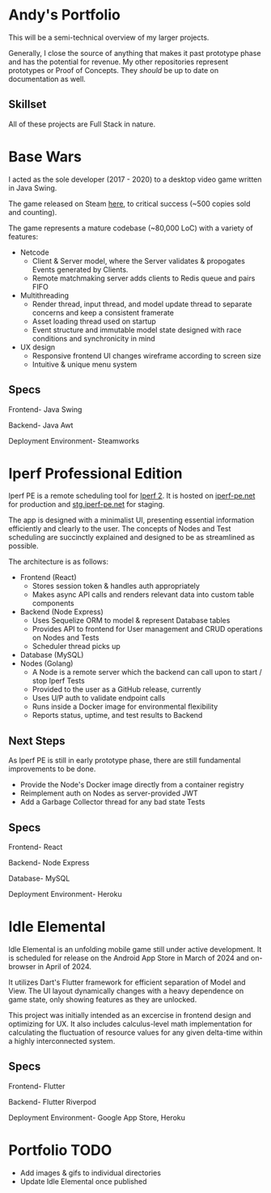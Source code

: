 # Andy's Portfolio

This will be a semi-technical overview of my larger projects.

Generally, I close the source of anything that makes it past prototype phase and has the potential for revenue. 
My other repositories represent prototypes or Proof of Concepts. They _should_ be up to date on documentation as well.


## Skillset

All of these projects are Full Stack in nature. 

# Base Wars

I acted as the sole developer (2017 - 2020) to a desktop video game written in Java Swing.

The game released on Steam [here](https://store.steampowered.com/app/1747110/Base_Wars/), to critical success (~500 copies sold and counting).

The game represents a mature codebase (~80,000 LoC) with a variety of features:

- Netcode
    - Client & Server model, where the Server validates & propogates Events generated by Clients.
    - Remote matchmaking server adds clients to Redis queue and pairs FIFO
- Multithreading
    - Render thread, input thread, and model update thread to separate concerns and keep a consistent framerate
    - Asset loading thread used on startup
    - Event structure and immutable model state designed with race conditions and synchronicity in mind
- UX design
    - Responsive frontend UI changes wireframe according to screen size
    - Intuitive & unique menu system

## Specs

Frontend- Java Swing

Backend- Java Awt

Deployment Environment- Steamworks

# Iperf Professional Edition

Iperf PE is a remote scheduling tool for [Iperf 2](https://sourceforge.net/projects/iperf2/).
It is hosted on [iperf-pe.net](https://iperf-pe.net/) for production and [stg.iperf-pe.net](http://stg.iperf-pe.net/) for staging.

The app is designed with a minimalist UI, presenting essential information efficiently and clearly to the user.
The concepts of Nodes and Test scheduling are succinctly explained and designed to be as streamlined as possible.

The architecture is as follows:

- Frontend (React)
    - Stores session token & handles auth appropriately
    - Makes async API calls and renders relevant data into custom table components
- Backend (Node Express)
    - Uses Sequelize ORM to model & represent Database tables
    - Provides API to frontend for User management and CRUD operations on Nodes and Tests
    - Scheduler thread picks up 
- Database (MySQL)
- Nodes (Golang)
    - A Node is a remote server which the backend can call upon to start / stop Iperf Tests
    - Provided to the user as a GitHub release, currently
    - Uses U/P auth to validate endpoint calls
    - Runs inside a Docker image for environmental flexibility
    - Reports status, uptime, and test results to Backend

## Next Steps

As Iperf PE is still in early prototype phase, there are still fundamental improvements to be done.

- Provide the Node's Docker image directly from a container registry
- Reimplement auth on Nodes as server-provided JWT
- Add a Garbage Collector thread for any bad state Tests

## Specs

Frontend- React

Backend- Node Express

Database- MySQL

Deployment Environment- Heroku

# Idle Elemental

Idle Elemental is an unfolding mobile game still under active development.
It is scheduled for release on the Android App Store in March of 2024 and on-browser in April of 2024.

It utilizes Dart's Flutter framework for efficient separation of Model and View.
The UI layout dynamically changes with a heavy dependence on game state, only showing features as they are unlocked.

This project was initially intended as an excercise in frontend design and optimizing for UX.
It also includes calculus-level math implementation for calculating the fluctuation of resource values for any given delta-time within a highly interconnected system.

## Specs

Frontend- Flutter

Backend- Flutter Riverpod

Deployment Environment- Google App Store, Heroku



# Portfolio TODO

- Add images & gifs to individual directories
- Update Idle Elemental once published